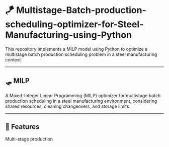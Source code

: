 # 🪁 Multistage-Batch-production-scheduling-optimizer-for-Steel-Manufacturing-using-Python
This repository implements a MILP model using Python to optimize a multistage batch production scheduling problem in a steel manufacturing context

---

## 🛷 MILP
A Mixed-Integer Linear Programming (MILP) optimizer for multistage batch production scheduling in a steel manufacturing environment, considering shared resources, cleaning changeovers, and storage limits

---

## 🎫 Features
Multi-stage production 
